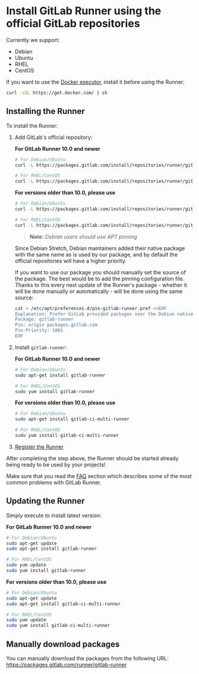 # Install GitLab Runner using the official GitLab repositories

Currently we support:

- Debian
- Ubuntu
- RHEL
- CentOS

If you want to use the [Docker executor], install it before using the Runner:

```bash
curl -sSL https://get.docker.com/ | sh
```

## Installing the Runner

To install the Runner:

1. Add GitLab's official repository:

    **For GitLab Runner 10.0 and newer**

    ```bash
    # For Debian/Ubuntu
    curl -L https://packages.gitlab.com/install/repositories/runner/gitlab-runner/script.deb.sh | sudo bash

    # For RHEL/CentOS
    curl -L https://packages.gitlab.com/install/repositories/runner/gitlab-runner/script.rpm.sh | sudo bash
    ```

    **For versions older than 10.0, please use**

    ```bash
    # For Debian/Ubuntu
    curl -L https://packages.gitlab.com/install/repositories/runner/gitlab-ci-multi-runner/script.deb.sh | sudo bash

    # For RHEL/CentOS
    curl -L https://packages.gitlab.com/install/repositories/runner/gitlab-ci-multi-runner/script.rpm.sh | sudo bash
    ```

    >**Note:**
    _Debian users should use APT pinning_
    >
    Since Debian Stretch, Debian maintainers added their native package
    with the same name as is used by our package, and by default the official
    repositories will have a higher priority.
    >
    If you want to use our package you should manually set the source of
    the package. The best would be to add the pinning configuration file.
    Thanks to this every next update of the Runner's package - whether it will
    be done manually or automatically - will be done using the same source:
    >
    ```bash
    cat > /etc/apt/preferences.d/pin-gitlab-runner.pref <<EOF
    Explanation: Prefer GitLab provided packages over the Debian native ones
    Package: gitlab-runner
    Pin: origin packages.gitlab.com
    Pin-Priority: 1001
    EOF
    ```

1. Install `gitlab-runner`:

    **For GitLab Runner 10.0 and newer**

    ```bash
    # For Debian/Ubuntu
    sudo apt-get install gitlab-runner

    # For RHEL/CentOS
    sudo yum install gitlab-runner
    ```

    **For versions older than 10.0, please use**

    ```bash
    # For Debian/Ubuntu
    sudo apt-get install gitlab-ci-multi-runner

    # For RHEL/CentOS
    sudo yum install gitlab-ci-multi-runner
    ```

1. [Register the Runner](../register/index.md)

After completing the step above, the Runner should be started already being
ready to be used by your projects!

Make sure that you read the [FAQ](../faq/README.md) section which describes
some of the most common problems with GitLab Runner.

## Updating the Runner

Simply execute to install latest version:

**For GitLab Runner 10.0 and newer**

```bash
# For Debian/Ubuntu
sudo apt-get update
sudo apt-get install gitlab-runner

# For RHEL/CentOS
sudo yum update
sudo yum install gitlab-runner
```

**For versions older than 10.0, please use**

```bash
# For Debian/Ubuntu
sudo apt-get update
sudo apt-get install gitlab-ci-multi-runner

# For RHEL/CentOS
sudo yum update
sudo yum install gitlab-ci-multi-runner
```

## Manually download packages

You can manually download the packages from the following URL:
<https://packages.gitlab.com/runner/gitlab-runner>

[docker executor]: ../executors/docker.md
